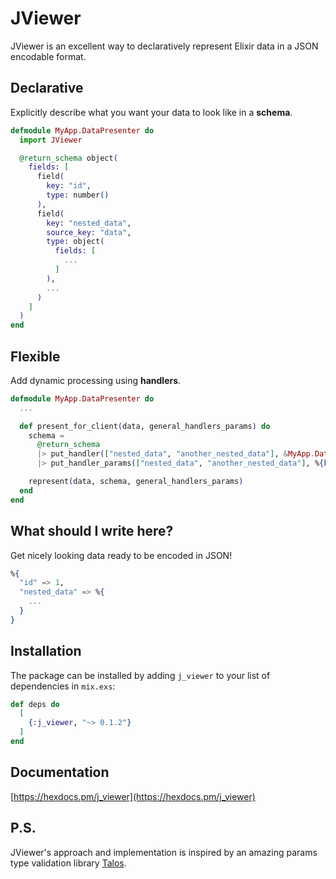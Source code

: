 # JViewer

JViewer is an excellent way to declaratively represent Elixir data in a JSON encodable format.

## Declarative
Explicitly describe what you want your data to look like in a __schema__.
```elixir
defmodule MyApp.DataPresenter do
  import JViewer

  @return_schema object(
    fields: [
      field(
        key: "id",
        type: number()
      ),
      field(
        key: "nested_data",
        source_key: "data",
        type: object(
          fields: [
            ...
          ]
        ),
        ...
      )
    ]
  )
end
```

## Flexible
Add dynamic processing using __handlers__.
```elixir
defmodule MyApp.DataPresenter do
  ...

  def present_for_client(data, general_handlers_params) do
    schema =
      @return_schema
      |> put_handler(["nested_data", "another_nested_data"], &MyApp.DataProcessor.process/2)
      |> put_handler_params(["nested_data", "another_nested_data"], %{key: value})

    represent(data, schema, general_handlers_params)
  end
end
```

## What should I write here?
Get nicely looking data ready to be encoded in JSON!
```elixir
%{
  "id" => 1,
  "nested_data" => %{
    ...
  }
}
```

## Installation

The package can be installed by adding `j_viewer` to your list of dependencies in `mix.exs`:

```elixir
def deps do
  [
    {:j_viewer, "~> 0.1.2"}
  ]
end
```

## Documentation
[https://hexdocs.pm/j_viewer](https://hexdocs.pm/j_viewer)

## P.S.
JViewer's approach and implementation is inspired by an amazing params type validation library [Talos](https://github.com/balance-platform/talos).


